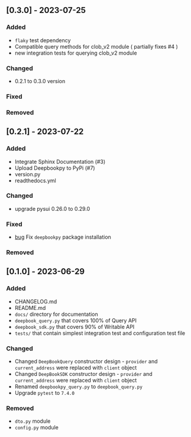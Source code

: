 ## [0.3.0] - 2023-07-25

### Added

- `flaky` test dependency
-  Compatible query methods for clob_v2 module ( partially fixes #4 )
-  new integration tests for querying clob_v2 module

### Changed

- 0.2.1 to 0.3.0 version

### Fixed


### Removed


## [0.2.1] - 2023-07-22

### Added

- Integrate Sphinx Documentation (#3)
- Upload Deepbookpy to PyPi (#7)
- version.py 
- readthedocs.yml

### Changed

- upgrade pysui 0.26.0 to 0.29.0

### Fixed

- [bug](https://github.com/andreidev1/deepbookpy/issues/8) Fix `deepbookpy` package installation

### Removed



## [0.1.0] - 2023-06-29

### Added

- CHANGELOG.md
- README.md
- `docs/` directory for documentation
- `deepbook_query.py` that covers 100% of Query API
- `deepbook_sdk.py` that covers 90% of Writable API
- `tests/` that contain simplest integration test and configuration test file

### Changed

- Changed `DeepBookQuery` constructor design - `provider` and `current_address` were replaced with `client` object
- Changed `DeepBookSDK` constructor design - `provider` and `current_address` were replaced with `client` object
- Renamed `deepbookpy_query.py` to `deepbook_query.py`
- Upgrade `pytest` to `7.4.0`

### Removed

- `dto.py` module
- `config.py` module